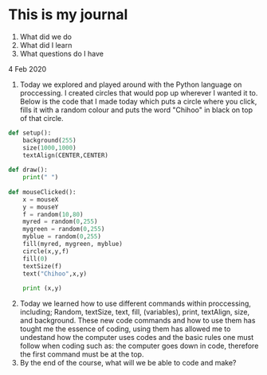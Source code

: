 # This is my journal
1. What did we do
2. What did I learn
3. What questions do I have

4 Feb 2020
1. Today we explored and played around with the Python language on proccessing. I created circles that would pop up wherever I wanted it to. Below is the code that I made today which puts a circle where you click, fills it with a random colour and puts the word "Chihoo" in black on top of that circle.

```.py
def setup():
    background(255)
    size(1000,1000)
    textAlign(CENTER,CENTER)
    
def draw():
    print(" ")
    
def mouseClicked():
    x = mouseX
    y = mouseY
    f = random(10,80)
    myred = random(0,255)
    mygreen = random(0,255)
    myblue = random(0,255)
    fill(myred, mygreen, myblue)
    circle(x,y,f)
    fill(0)
    textSize(f)
    text("Chihoo",x,y)
    
    print (x,y)
```

2. Today we learned how to use different commands within proccessing, including; Random, textSize, text, fill, (variables), print, textAlign, size, and background. These new code commands and how to use them has tought me the essence of coding, using them has allowed me to undestand how the computer uses codes and the basic rules one must follow when coding such as: the computer goes down in code, therefore the first command must be at the top.
3. By the end of the course, what will we be able to code and make?
